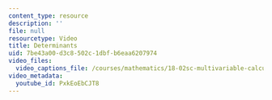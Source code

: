 ```yaml
---
content_type: resource
description: ''
file: null
resourcetype: Video
title: Determinants
uid: 7be43a00-d3c8-502c-1dbf-b6eaa6207974
video_files:
  video_captions_file: /courses/mathematics/18-02sc-multivariable-calculus-fall-2010/1.-vectors-and-matrices/part-a-vectors-determinants-and-planes/session-6-volumes-and-determinants-in-space/determinants/PxkEoEbCJT8.vtt
video_metadata:
  youtube_id: PxkEoEbCJT8
---
```


